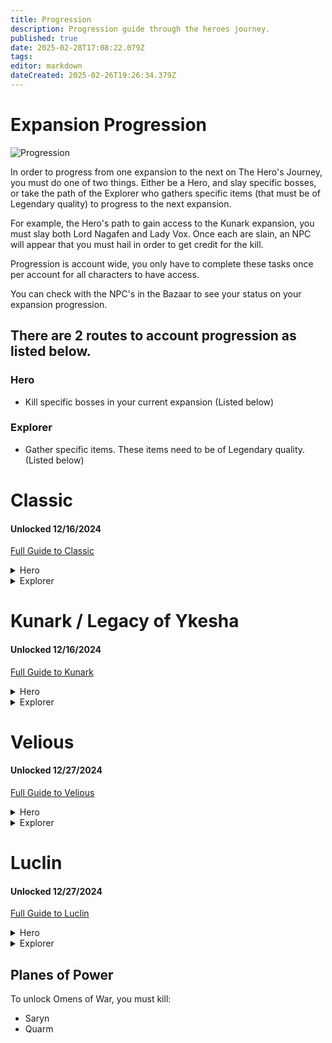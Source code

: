 ```yaml
---
title: Progression
description: Progression guide through the heroes journey.
published: true
date: 2025-02-28T17:08:22.079Z
tags: 
editor: markdown
dateCreated: 2025-02-26T19:26:34.379Z
---
```


# Expansion Progression
![Progression](/images/progression.webp)

In order to progress from one expansion to the next on The Hero's Journey, you must do one of two things. Either be a Hero, and slay specific bosses, or take the path of the Explorer who gathers specific items (that must be of Legendary quality) to progress to the next expansion.

For example, the Hero's path to gain access to the Kunark expansion, you must slay both Lord Nagafen and Lady Vox. Once each are slain, an NPC will appear that you must hail in order to get credit for the kill. 

Progression is account wide, you only have to complete these tasks once per account for all characters to have access.

You can check with the NPC's in the Bazaar to see your status on your expansion progression.

## There are 2 routes to account progression as listed below.

### Hero
- Kill specific bosses in your current expansion (Listed below)

### Explorer
- Gather specific items. These items need to be of Legendary quality. (Listed below)


# Classic
#### Unlocked 12/16/2024
[Full Guide to Classic](/expansion-guide/classic/)

<details>
  <summary>Hero</summary>
		 ## Kill the following bosses to progress:
		### Lord Nagafen
Found in Soluseks Eye, this is a Dragon that will challenge you with his Fire Breath attack.
### Lady Vox
Found in Permafrost, Lady Vox is a challenging dragon fight to not only get to, but also compete with her Complete Heal
</details>

<details>
  <summary>Explorer</summary>
## Gather the following items and hand them to the NPC located in the Bazaar:
- Elemental Binder (legendary)
- Djarn's Amethyst Ring (legendary)
- Crown of the Froglok Kings (legendary)
- Scalp of the Ghoul Lord (legendary)
</details>


# Kunark / Legacy of Ykesha
#### Unlocked 12/16/2024
[Full Guide to Kunark](/expansion-guide/kunark/)
<details>
  <summary>Hero</summary>
## Kill the following bosses to progress:
### Gorenaire
This dragon can normally be found wandering the snow-capped mountains of the dreadlands.
### Severilous
Found wandering the North-West corner of the Emerald Jungle.
### Talendor
Found wandering the northern area of Skyfire Mountains.
### Trakanon
Hidden in the depths of Old Sebilis behind an army of Sebilite protectors.
</details>

<details>
  <summary>Explorer</summary>
## Gather the following items and hand them to the NPC located in the Bazaar:
- Mask of Secrets (legendary)
- Sebilite Scale Mask (legendary)
- Helot Skull Helm (legendary)
- Helm of Rile (legendary)
</details>




# Velious
#### Unlocked 12/27/2024
[Full Guide to Velious](/expansion-guide/velious/)
<details>
  <summary>Hero</summary>
## Kill the following bosses to progress:
## [Wuoshi](https://wiki.project1999.com/Wuoshi)
- This lady dragon guards the Dragon Portal in the Wakening Lands. Casts Ceticious Cloud ((poison) 600 PB AE DD and 8-second stun) and Dragon Roar ((magic) PB AE 18-second fear).
## [Zlandicar](https://wiki.project1999.com/Zlandicar)
- Zlandicar is one of the final members of the first brood, he has been banished to the Dragon Necropolis
## [Klandicar](https://wiki.project1999.com/Klandicar)
- Klandicar is another one of the few remaining first brood, he resides in the western wastes and serves as the sentinel keeping his banished cousin contained.
## [Kelorak`Dar](https://wiki.project1999.com/Kelorek%60Dar)
- Located in Cobalt Scar.
## [Dozekar the Cursed](https://wiki.project1999.com/Dozekar_the_Cursed)
- Located in Temple of Veeshan

</details>

<details>
  <summary>Explorer</summary>
## Gather the following items and hand them to the NPC located in the Bazaar:
- Stronghorn's Horn (Legendary)
- Shackle of Auctoririas (Legendary)
- Sword of Pain (Legendary)
- Siren Hair Earring (Legendary)

</details>

# Luclin
#### Unlocked 12/27/2024
[Full Guide to Luclin](/expansion-guide/luclin/)
<details>
  <summary>Hero</summary>
## Kill the following bosses to progress:
## Thought Horror Overfiend
- Rolling in the deep
## Grieg Veneficus
- Greig's end
## Insanity Crawler
- Akheva ruins
## Xerkizhh the Creator
- SSRA temple
## Emporer Ssraeshza
-SSRA temple

</details>

<details>
  <summary>Explorer</summary>
## Gather the following items and hand them to the NPC located in the Bazaar:
- TBD

</details>

## Planes of Power

To unlock Omens of War, you must kill:

- Saryn
- Quarm
